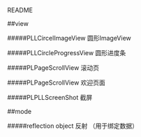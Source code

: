 README

##view

#####PLLCircelImageView
	圆形ImageView
	
#####PLLCircleProgressView
	圆形进度条
	
#####PLPageScrollView
	滚动页
	
#####PLPageScrollView
	欢迎页面
	
#####PLPLLScreenShot
	截屏

	
##mode

#####reflection
	object 反射 （用于绑定数据）

